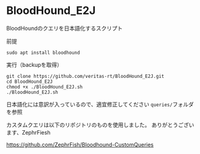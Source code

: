 ﻿# BloodHound_E2J

BloodHoundのクエリを日本語化するスクリプト

前提
```
sudo apt install bloodhound
```

実行（backupを取得）
```
git clone https://github.com/veritas-rt/BloodHound_E2J.git
cd BloodHound_E2J
chmod +x ./BloodHound_E2J.sh
./BloodHound_E2J.sh
```

日本語化には意訳が入っているので、適宜修正してください
`queries/`フォルダを参照

カスタムクエリは以下のリポジトリのものを使用しました。
ありがとうございます、ZephrFiesh

https://github.com/ZephrFish/Bloodhound-CustomQueries
